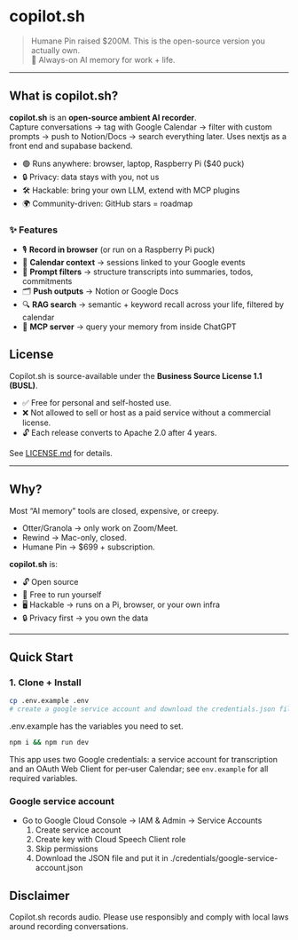 
# copilot.sh

> Humane Pin raised $200M. This is the open-source version you actually own.  
> 🪩 Always-on AI memory for work + life.

---

## What is copilot.sh?

**copilot.sh** is an **open-source ambient AI recorder**.  
Capture conversations → tag with Google Calendar → filter with custom prompts → push to Notion/Docs → search everything later. Uses nextjs as a front end and supabase backend.

- 🟢 Runs anywhere: browser, laptop, Raspberry Pi ($40 puck)  
- 🔒 Privacy: data stays with you, not us  
- 🛠 Hackable: bring your own LLM, extend with MCP plugins  
- 🌍 Community-driven: GitHub stars = roadmap  

### ✨ Features
- 🎙️ **Record in browser** (or run on a Raspberry Pi puck)  
- 📅 **Calendar context** → sessions linked to your Google events  
- 🧹 **Prompt filters** → structure transcripts into summaries, todos, commitments  
- 🗂️ **Push outputs** → Notion or Google Docs  
- 🔍 **RAG search** → semantic + keyword recall across your life, filtered by calendar  
- 🔌 **MCP server** → query your memory from inside ChatGPT  

## License

Copilot.sh is source-available under the **Business Source License 1.1 (BUSL)**.  
- ✅ Free for personal and self-hosted use.  
- ❌ Not allowed to sell or host as a paid service without a commercial license.  
- 🔓 Each release converts to Apache 2.0 after 4 years.  

See [LICENSE.md](./LICENSE.md) for details.


---

## Why?

Most “AI memory” tools are closed, expensive, or creepy.  
- Otter/Granola → only work on Zoom/Meet.  
- Rewind → Mac-only, closed.  
- Humane Pin → $699 + subscription.  

**copilot.sh** is:  
- 🔓 Open source  
- 💸 Free to run yourself  
- 🖥️ Hackable → runs on a Pi, browser, or your own infra  
- 🔒 Privacy first → you own the data  

---

## Quick Start

### 1. Clone + Install

```bash
cp .env.example .env
# create a google service account and download the credentials.json file into ./credentials/google.json
```

.env.example has the variables you need to set.

```bash
npm i && npm run dev 
```


This app uses two Google credentials: a service account for transcription and an OAuth Web Client for per‑user Calendar; see `env.example` for all required variables.



### Google service account 
- Go to Google Cloud Console -> IAM & Admin -> Service Accounts 
  1. Create service account 
  2. Create key with Cloud Speech Client role 
  3. Skip permissions 
  4. Download the JSON file and put it in ./credentials/google-service-account.json

## Disclaimer

Copilot.sh records audio. Please use responsibly and comply with local laws around recording conversations.
